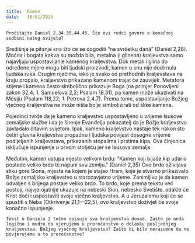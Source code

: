 ```yaml
---
title:  Kamen
date:   16/01/2020
---
```


`Pročitajte Daniel 2,34.35.44.45. Što ovi redci govore o konačnoj sudbini našeg svijeta?`

Središnje je pitanje sna što će se dogoditi “na svršetku danâ” (Daniel 2,28). Moćna i bogata kakva su možda bila, metalna (i glinena) kraljevstva samo najavljuju uspostavljanje kamenog kraljevstva. Dok metali i glina do određene mjere mogu biti ljudski proizvodi, kamen u snu nije dodirnula ljudska ruka. Drugim riječima, iako je svako od prethodnih kraljevstava na kraju propalo, kraljevstvo prikazano kamenom trajat će zauvijek. Metafora stijene i kamena često simbolično prikazuje Boga (na primjer Ponovljeni zakon 32,4; 1. Samuelova 2,2; Psalam 18,31), pa kamen može ukazivati na Mesiju (Psalam 118,22; 1. Petrova 2,4.7). Prema tome, uspostavljanje Božjeg vječnog kraljevstva ne može ništa bolje simbolizirati od slike kamena.

Pojedinci tvrde da je kameno kraljevstvo uspostavljeno u vrijeme Isusove zemaljske službe i da je širenje Evanđelja pokazatelj da je Božje kraljevstvo zavladalo čitavim svijetom. Ipak, kameno kraljevstvo nastaje tek nakon što četiri glavna kraljevstva propadnu i ljudska povijest dosegne vrijeme podijeljenih kraljevstava, prikazanih stopalima i prstima kipa. Ova činjenica isključuje ispunjenje u prvom stoljeću jer se Isusova zemaljs

Međutim, kamen ustupa mjesto velikom brdu: “Kamen koji bijaše kip udario postade veliko brdo te napuni svu zemlju.” (Daniel 2,35) Ovo brdo oživljava sliku gore Siona, mjesta na kojem je stajao Hram, koje je stvarno prikazivalo Božje zemaljsko kraljevstvo u starozavjetno vrijeme. Zanimljivo je da kamen odvaljen s brijega postaje veliko brdo. To brdo, koje prema tekstu već postoji, najvjerojatnije ukazuje na nebeski Sion, nebesko Svetište, odakle će Krist doći i uspostaviti svoje vječno kraljevstvo. A u Jeruzalemu koji će se spustiti s Neba (Otkrivenje 21,1—22,5), ovo kraljevstvo doživjet će svoje konačno ispunjenje.

`Tekst u Danielu 2 točno opisuje sva kraljevstva dosad. Zašto je onda logično i mudro da vjerujemo u proročanstvo o dolasku posljednjeg kraljevstva, Božjeg vječnog kraljevstva? Zašto bi bilo nerazumno da ne povjerujemo u to proročanstvo?`
